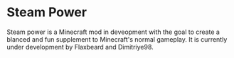 Steam Power
==========
Steam power is a Minecraft mod in deveopment with the goal to create a blanced and fun supplement to Minecraft's normal gameplay. It is currently under development by Flaxbeard and Dimitriye98.
